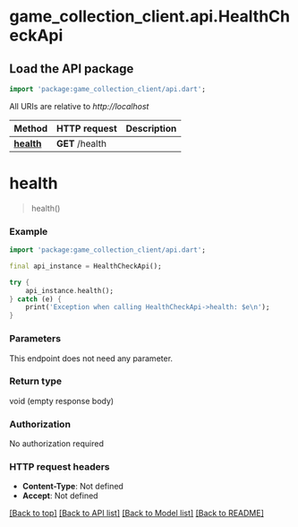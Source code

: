 # game_collection_client.api.HealthCheckApi

## Load the API package
```dart
import 'package:game_collection_client/api.dart';
```

All URIs are relative to *http://localhost*

Method | HTTP request | Description
------------- | ------------- | -------------
[**health**](HealthCheckApi.md#health) | **GET** /health | 


# **health**
> health()





### Example
```dart
import 'package:game_collection_client/api.dart';

final api_instance = HealthCheckApi();

try {
    api_instance.health();
} catch (e) {
    print('Exception when calling HealthCheckApi->health: $e\n');
}
```

### Parameters
This endpoint does not need any parameter.

### Return type

void (empty response body)

### Authorization

No authorization required

### HTTP request headers

 - **Content-Type**: Not defined
 - **Accept**: Not defined

[[Back to top]](#) [[Back to API list]](../README.md#documentation-for-api-endpoints) [[Back to Model list]](../README.md#documentation-for-models) [[Back to README]](../README.md)

